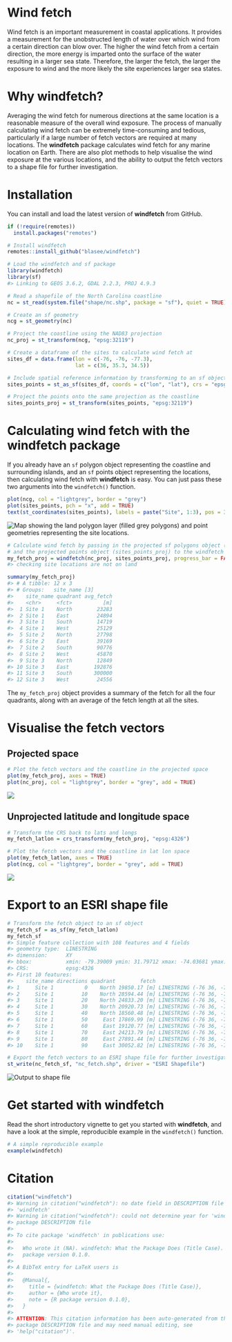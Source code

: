 <!-- README.md is generated from README.Rmd. Please edit that file -->

# Wind fetch

Wind fetch is an important measurement in coastal applications. It
provides a measurement for the unobstructed length of water over which
wind from a certain direction can blow over. The higher the wind fetch
from a certain direction, the more energy is imparted onto the surface
of the water resulting in a larger sea state. Therefore, the larger the
fetch, the larger the exposure to wind and the more likely the site
experiences larger sea states.

# Why **windfetch**?

Averaging the wind fetch for numerous directions at the same location is
a reasonable measure of the overall wind exposure. The process of
manually calculating wind fetch can be extremely time-consuming and
tedious, particularly if a large number of fetch vectors are required at
many locations. The **windfetch** package calculates wind fetch for any
marine location on Earth. There are also plot methods to help visualise
the wind exposure at the various locations, and the ability to output
the fetch vectors to a shape file for further investigation.

# Installation

You can install and load the latest version of **windfetch** from
GitHub.

``` r
if (!require(remotes))
  install.packages("remotes")

# Install windfetch
remotes::install_github("blasee/windfetch")
```

``` r
# Load the windfetch and sf package
library(windfetch)
library(sf)
#> Linking to GEOS 3.6.2, GDAL 2.2.3, PROJ 4.9.3

# Read a shapefile of the North Carolina coastline
nc = st_read(system.file("shape/nc.shp", package = "sf"), quiet = TRUE)

# Create an sf geometry
ncg = st_geometry(nc)

# Project the coastline using the NAD83 projection
nc_proj = st_transform(ncg, "epsg:32119")

# Create a dataframe of the sites to calculate wind fetch at
sites_df = data.frame(lon = c(-76, -76, -77.3),
                      lat = c(36, 35.3, 34.5))

# Include spatial reference information by transforming to an sf object
sites_points = st_as_sf(sites_df, coords = c("lon", "lat"), crs = "epsg:4326")

# Project the points onto the same projection as the coastline
sites_points_proj = st_transform(sites_points, "epsg:32119")
```

# Calculating wind fetch with the **windfetch** package

If you already have an `sf` polygon object representing the coastline
and surrounding islands, and an `sf` points object representing the
locations, then calculating wind fetch with **windfetch** is easy. You
can just pass these two arguments into the `windfetch()` function.

``` r
plot(ncg, col = "lightgrey", border = "grey")
plot(sites_points, pch = "x", add = TRUE)
text(st_coordinates(sites_points), labels = paste("Site", 1:3), pos = 3)
```

![Map showing the land polygon layer (filled grey polygons) and point
geometries representing the site
locations.](README_files/figure-gfm/unnamed-chunk-4-1.png)

``` r
# Calculate wind fetch by passing in the projected sf polygons object (nc_proj)
# and the projected points object (sites_points_proj) to the windfetch function.
my_fetch_proj = windfetch(nc_proj, sites_points_proj, progress_bar = FALSE)
#> checking site locations are not on land

summary(my_fetch_proj)
#> # A tibble: 12 x 3
#> # Groups:   site_name [3]
#>    site_name quadrant avg_fetch
#>    <chr>     <fct>          [m]
#>  1 Site 1    North        23283
#>  2 Site 1    East         24894
#>  3 Site 1    South        14719
#>  4 Site 1    West         25129
#>  5 Site 2    North        27798
#>  6 Site 2    East         39169
#>  7 Site 2    South        90776
#>  8 Site 2    West         45870
#>  9 Site 3    North        12849
#> 10 Site 3    East        192876
#> 11 Site 3    South       300000
#> 12 Site 3    West         24556
```

The `my_fetch_proj` object provides a summary of the fetch for all the
four quadrants, along with an average of the fetch length at all the
sites.

# Visualise the fetch vectors

## Projected space

``` r
# Plot the fetch vectors and the coastline in the projected space
plot(my_fetch_proj, axes = TRUE)
plot(nc_proj, col = "lightgrey", border = "grey", add = TRUE)
```

![](README_files/figure-gfm/unnamed-chunk-6-1.png)<!-- -->

## Unprojected latitude and longitude space

``` r
# Transform the CRS back to lats and longs
my_fetch_latlon = crs_transform(my_fetch_proj, "epsg:4326")

# Plot the fetch vectors and the coastline in lat lon space
plot(my_fetch_latlon, axes = TRUE)
plot(ncg, col = "lightgrey", border = "grey", add = TRUE)
```

![](README_files/figure-gfm/unnamed-chunk-7-1.png)<!-- -->

# Export to an ESRI shape file

``` r
# Transform the fetch object to an sf object
my_fetch_sf = as_sf(my_fetch_latlon)
my_fetch_sf
#> Simple feature collection with 108 features and 4 fields
#> geometry type:  LINESTRING
#> dimension:      XY
#> bbox:           xmin: -79.39009 ymin: 31.79712 xmax: -74.03681 ymax: 36.26015
#> CRS:            epsg:4326
#> First 10 features:
#>    site_name directions quadrant        fetch                       geometry
#> 1     Site 1          0    North 19850.17 [m] LINESTRING (-76 36, -75.993...
#> 2     Site 1         10    North 28594.44 [m] LINESTRING (-76 36, -75.935...
#> 3     Site 1         20    North 24833.20 [m] LINESTRING (-76 36, -75.897...
#> 4     Site 1         30    North 20920.73 [m] LINESTRING (-76 36, -75.877...
#> 5     Site 1         40    North 18560.48 [m] LINESTRING (-76 36, -75.862...
#> 6     Site 1         50     East 17869.99 [m] LINESTRING (-76 36, -75.844...
#> 7     Site 1         60     East 19120.77 [m] LINESTRING (-76 36, -75.813...
#> 8     Site 1         70     East 24213.79 [m] LINESTRING (-76 36, -75.744...
#> 9     Site 1         80     East 27891.44 [m] LINESTRING (-76 36, -75.693...
#> 10    Site 1         90     East 30052.82 [m] LINESTRING (-76 36, -75.666...
```

``` r
# Export the fetch vectors to an ESRI shape file for further investigation
st_write(nc_fetch_sf, "nc_fetch.shp", driver = "ESRI Shapefile")
```

![Output to shape file](./README_files/figure-gfm/fetch_shapefile.PNG)

# Get started with **windfetch**

Read the short introductory vignette to get you started with
**windfetch**, and have a look at the simple, reproducible example in
the `windfetch()` function.

``` r
# A simple reproducible example
example(windfetch)
```

# Citation

``` r
citation("windfetch")
#> Warning in citation("windfetch"): no date field in DESCRIPTION file of package
#> 'windfetch'
#> Warning in citation("windfetch"): could not determine year for 'windfetch' from
#> package DESCRIPTION file
#> 
#> To cite package 'windfetch' in publications use:
#> 
#>   Who wrote it (NA). windfetch: What the Package Does (Title Case). R
#>   package version 0.1.0.
#> 
#> A BibTeX entry for LaTeX users is
#> 
#>   @Manual{,
#>     title = {windfetch: What the Package Does (Title Case)},
#>     author = {Who wrote it},
#>     note = {R package version 0.1.0},
#>   }
#> 
#> ATTENTION: This citation information has been auto-generated from the
#> package DESCRIPTION file and may need manual editing, see
#> 'help("citation")'.
```
